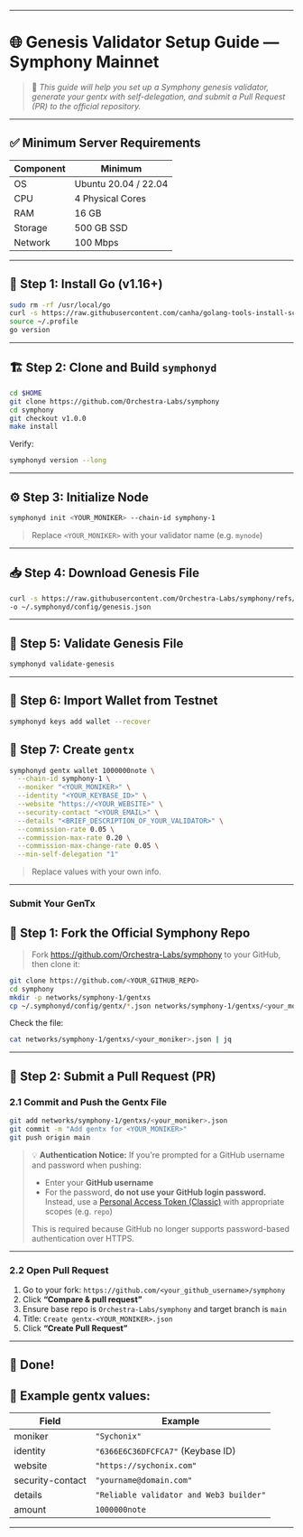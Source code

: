 
---

# 🌐 Genesis Validator Setup Guide — **Symphony Mainnet**

> 🧾 *This guide will help you set up a Symphony genesis validator, generate your gentx with self-delegation, and submit a Pull Request (PR) to the official repository.*

---

## ✅ Minimum Server Requirements

| Component | Minimum              |
| --------- | -------------------- |
| OS        | Ubuntu 20.04 / 22.04 |
| CPU       | 4 Physical Cores     |
| RAM       | 16 GB                |
| Storage   | 500 GB SSD           |
| Network   | 100 Mbps             |

---

## 🔧 Step 1: Install Go (v1.16+)

```bash
sudo rm -rf /usr/local/go
curl -s https://raw.githubusercontent.com/canha/golang-tools-install-script/master/goinstall.sh | bash
source ~/.profile
go version
```

---

## 🏗️ Step 2: Clone and Build `symphonyd`

```bash
cd $HOME
git clone https://github.com/Orchestra-Labs/symphony
cd symphony
git checkout v1.0.0
make install
```

Verify:

```bash
symphonyd version --long
```

---

## ⚙️ Step 3: Initialize Node

```bash
symphonyd init <YOUR_MONIKER> --chain-id symphony-1
```

> Replace `<YOUR_MONIKER>` with your validator name (e.g. `mynode`)

---

## 📥 Step 4: Download Genesis File

```bash
curl -s https://raw.githubusercontent.com/Orchestra-Labs/symphony/refs/heads/main/networks/symphony-1/genesis.json \
-o ~/.symphonyd/config/genesis.json
```

---

## 🔐 Step 5: Validate Genesis File

```bash
symphonyd validate-genesis
```

---

## 🔑 Step 6: Import Wallet from Testnet
```bash
symphonyd keys add wallet --recover
```

## 📝 Step 7: Create `gentx` 

```bash
symphonyd gentx wallet 1000000note \
  --chain-id symphony-1 \
  --moniker "<YOUR_MONIKER>" \
  --identity "<YOUR_KEYBASE_ID>" \
  --website "https://<YOUR_WEBSITE>" \
  --security-contact "<YOUR_EMAIL>" \
  --details "<BRIEF_DESCRIPTION_OF_YOUR_VALIDATOR>" \
  --commission-rate 0.05 \
  --commission-max-rate 0.20 \
  --commission-max-change-rate 0.05 \
  --min-self-delegation "1"
```

> Replace values with your own info.

---

### Submit Your GenTx


## 📁 Step 1: Fork the Official Symphony Repo
> Fork https://github.com/Orchestra-Labs/symphony to your GitHub, then clone it:


```bash
git clone https://github.com/<YOUR_GITHUB_REPO>
cd symphony
mkdir -p networks/symphony-1/gentxs
cp ~/.symphonyd/config/gentx/*.json networks/symphony-1/gentxs/<your_moniker>.json
```

Check the file:

```bash
cat networks/symphony-1/gentxs/<your_moniker>.json | jq
```

---

## 🚀 Step 2: Submit a Pull Request (PR)

### 2.1 Commit and Push the Gentx File

```bash
git add networks/symphony-1/gentxs/<your_moniker>.json
git commit -m "Add gentx for <YOUR_MONIKER>"
git push origin main
```

> 💡 **Authentication Notice:**
> If you're prompted for a GitHub username and password when pushing:
>
> * Enter your **GitHub username**
> * For the password, **do not use your GitHub login password.** Instead, use a [Personal Access Token (Classic)](https://github.com/settings/tokens) with appropriate scopes (e.g. `repo`)
>
> This is required because GitHub no longer supports password-based authentication over HTTPS.

---

### 2.2 Open Pull Request

1. Go to your fork: `https://github.com/<your_github_username>/symphony`
2. Click **“Compare & pull request”**
3. Ensure base repo is `Orchestra-Labs/symphony` and target branch is `main`
4. Title: `Create gentx-<YOUR_MONIKER>.json`
5. Click **“Create Pull Request”**

---

## 🏁 Done!

## 🧩 Example gentx values:

| Field            | Example                                 |
| ---------------- | --------------------------------------- |
| moniker          | `"Sychonix"`                            |
| identity         | `"6366E6C36DFCFCA7"` (Keybase ID)       |
| website          | `"https://sychonix.com"`                |
| security-contact | `"yourname@domain.com"`                 |
| details          | `"Reliable validator and Web3 builder"` |
| amount           | `1000000note`                           |

---
